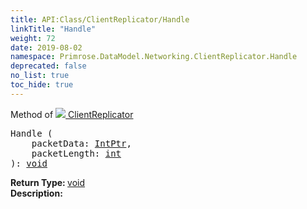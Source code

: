 ```yaml
---
title: API:Class/ClientReplicator/Handle
linkTitle: "Handle"
weight: 72
date: 2019-08-02
namespace: Primrose.DataModel.Networking.ClientReplicator.Handle
deprecated: false
no_list: true
toc_hide: true
---
```

Method of <a href="/docs/api-reference/Class/ClientReplicator"><img src="/icons/silk/connect.png"/>&nbsp;ClientReplicator</a>
<pre class="method-declaration">
Handle (
    packetData: <a class="type" href="/docs/api-reference/System/Primitives#intptr">IntPtr</a>,
    packetLength: <a class="type" href="/docs/api-reference/System/Primitives#int32">int</a>
): <a class="type" href="/docs/api-reference/System/void">void</a></pre>
<b>Return Type: </b>
<a class="type" href="/docs/api-reference/System/void">void</a>
<br/>
<b>Description: </b>
